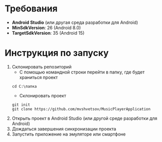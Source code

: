 # Требования
- **Android Studio** (или другая среда разработки для Android)
- **MinSdkVersion**: 26 (Android 8.0)
- **TargetSdkVersion**: 35 (Android 15)
# Инструкция по запуску
1. Склонировать репозиторий
   + С помощью командной строки перейти в папку, где будет храниться проект
   ```
   cd C:\папка
   ```
   + Склонировать проект
   ```
   git init
   git clone https://github.com/mvshvetsov/MusicPlayerApplication
   ```
2. Открыть проект в Android Studio (или другой среде разработки для Android)
3. Дождаться завершения синхронизации проекта
4. Запустить приложение на эмуляторе или смартфоне
